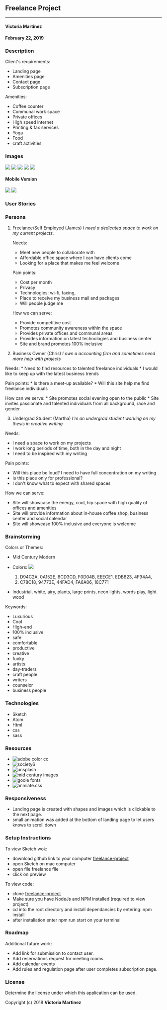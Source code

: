 ## Freelance Project
---

#### Victoria Martinez
#### February 22, 2019

### Description

Client's requirements:
* Landing page
* Amenities page
* Contact page
* Subscription page

Amenities:
* Coffee counter
* Communal work space
* Private offices
* High speed internet
* Printing & fax services
* Yoga
* Food
* craft activities



### Images

![](img/paper-sketch/notes.jpg)
![](img/paper-sketch/first-draws.jpg)
![](img/paper-sketch/landing.jpg)
![](img/paper-sketch/landing-functions.jpg)
![](img/paper-sketch/pages.jpg)

#### Mobile Version

![](img/to-use/complete.png)
![](src/assets/images/3views.jpg)

### User Stories

### Persona

1. Freelance/Self Employed (James)
  _I need a dedicated space to work on my current projects._

    Needs:
      * Meet new people to collaborate with
      * Affordable office space where I can have clients come
      * Looking for a place that makes me feel welcome

    Pain points:
      * Cost per month
      * Privacy
      * Technologies: wi-fi, faxing,
      * Place to receive my business mail and packages
      * Will people judge me

    How we can serve:
      * Provide competitive cost
      * Promotes community awareness within the space
      * Provides private offices and communal areas
      * Provides information on latest technologies and business center
      * Site and brand promotes 100% inclusive

  2. Business Owner (Chris)
  _I own a accounting firm and sometimes need more help with projects_

  Needs:
    * Need to find resources to talented freelance individuals
    * I would like to keep up with the latest business trends

  Pain points:
    * Is there a meet-up available?
    * Will this site help me find freelance individuals

  How can we serve:
    * Site promotes social evening open to the public
    * Site invites passionate and talented individuals from all background, race and gender

  3. Undergrad Student (Martha)
  _I'm an undergrad student working on my thesis in creative writing_

  Needs:
  * I need a space to work on my projects
  * I work long periods of time, both in the day and night
  * I need to be inspired with my writing

  Pain points:
  * Will this place be loud?  I need to have full concentration on my writing
  * Is this place only for professional?
  * I don't know what to expect with shared spaces

  How we can serve:
  * Site will showcase the energy, cool, hip space with high quality of offices and amenities
  * Site will provide information about in-house coffee shop, business center and social calendar
  * Site will showcase 100% inclusive and everyone is welcome

  ### Brainstorming
  Colors or Themes:
  * Mid Century Modern
  * Colors:
  ![](img/paper-sketch/Screen-shot.png)
    1. D94C2A, 0A152E, 8CD3CD, F0D04B, EEECE1, EDB823, 4F94A4,
    2. C78C18, 94773E, 44FAD4, FA6A06, 18C771

  * Industrial, white, airy, plants, large prints, neon lights, words play, light wood

  Keywords:
  * Luxurious
  * Cool
  * High-end
  * 100% inclusive
  * safe
  * comfortable
  * productive
  * creative
  * funky
  * artists
  * day-traders
  * craft people
  * writers
  * counselor
  * business people


  ### Technologies  

  * Sketch
  * Atom
  * Html
  * css
  * sass  

  ### Resources

  * ![adobe color cc](https://color.adobe.com)
  * ![society6](https://society6.com)
  * ![unsplash](https://unsplash.com)
  * ![mid century images](https://www.google.com/search?q=google+images+mid+century)
  * ![goole fonts](https://fonts.google.com/)
  * ![anmiate.css](https://daneden.github.io/animate.css/)


  ### Responsiveness

  * Landing page is created with shapes and images which is clickable to the next page.
  * small animation was added at the bottom of landing page to let users knows to scroll down


  ### Setup Instructions

  To view Sketch wok:
  * download github link to your computer [freelance-project](https://github.com/vmartinezlive/freelance-project.git)
  * open Sketch on mac computer
  * open file freelance file
  * click on preview

  To view code:
  * clone [freelance-project](https://github.com/vmartinezlive/freelance-project.git)
  * Make sure you have NodeJs and NPM installed (required to view project)
  * cd into the root directory and install dependancies by entering: npm install
  * after installation enter npm run start on your terminal

  ### Roadmap

  Additional future work:
  * Add link for submission to contact user.
  * Add reservations request for meeting rooms
  * Add calendar events
  * Add rules and regulation page after user completes subscription page.

  ### License

  Determine the license under which this application can be used.

  Copyright (c) 2018 **Victoria Martinez**
